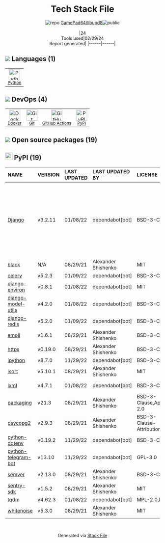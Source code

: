 <!--
&lt;--- Readme.md Snippet without images Start ---&gt;
## Tech Stack
GamePad64/libupd8 is built on the following main stack:

- [Python](https://www.python.org) – Languages
- [Docker](https://www.docker.com/) – Virtual Machine Platforms & Containers
- [GitHub Actions](https://github.com/features/actions) – Continuous Integration

Full tech stack [here](/techstack.md)

&lt;--- Readme.md Snippet without images End ---&gt;

&lt;--- Readme.md Snippet with images Start ---&gt;
## Tech Stack
GamePad64/libupd8 is built on the following main stack:

- <img width='25' height='25' src='https://img.stackshare.io/service/993/pUBY5pVj.png' alt='Python'/> [Python](https://www.python.org) – Languages
- <img width='25' height='25' src='https://img.stackshare.io/service/586/n4u37v9t_400x400.png' alt='Docker'/> [Docker](https://www.docker.com/) – Virtual Machine Platforms & Containers
- <img width='25' height='25' src='https://img.stackshare.io/service/11563/actions.png' alt='GitHub Actions'/> [GitHub Actions](https://github.com/features/actions) – Continuous Integration

Full tech stack [here](/techstack.md)

&lt;--- Readme.md Snippet with images End ---&gt;
-->
<div align="center">

# Tech Stack File
![](https://img.stackshare.io/repo.svg "repo") [GamePad64/libupd8](https://github.com/GamePad64/libupd8)![](https://img.stackshare.io/public_badge.svg "public")
<br/><br/>
|24<br/>Tools used|02/29/24 <br/>Report generated|
|------|------|
</div>

## <img src='https://img.stackshare.io/languages.svg'/> Languages (1)
<table><tr>
  <td align='center'>
  <img width='36' height='36' src='https://img.stackshare.io/service/993/pUBY5pVj.png' alt='Python'>
  <br>
  <sub><a href="https://www.python.org">Python</a></sub>
  <br>
  <sub></sub>
</td>

</tr>
</table>

## <img src='https://img.stackshare.io/devops.svg'/> DevOps (4)
<table><tr>
  <td align='center'>
  <img width='36' height='36' src='https://img.stackshare.io/service/586/n4u37v9t_400x400.png' alt='Docker'>
  <br>
  <sub><a href="https://www.docker.com/">Docker</a></sub>
  <br>
  <sub></sub>
</td>

<td align='center'>
  <img width='36' height='36' src='https://img.stackshare.io/service/1046/git.png' alt='Git'>
  <br>
  <sub><a href="http://git-scm.com/">Git</a></sub>
  <br>
  <sub></sub>
</td>

<td align='center'>
  <img width='36' height='36' src='https://img.stackshare.io/service/11563/actions.png' alt='GitHub Actions'>
  <br>
  <sub><a href="https://github.com/features/actions">GitHub Actions</a></sub>
  <br>
  <sub></sub>
</td>

<td align='center'>
  <img width='36' height='36' src='https://img.stackshare.io/service/12572/-RIWgodF_400x400.jpg' alt='PyPI'>
  <br>
  <sub><a href="https://pypi.org/">PyPI</a></sub>
  <br>
  <sub></sub>
</td>

</tr>
</table>


## <img src='https://img.stackshare.io/group.svg' /> Open source packages (19)</h2>

## <img width='24' height='24' src='https://img.stackshare.io/service/12572/-RIWgodF_400x400.jpg'/> PyPI (19)

|NAME|VERSION|LAST UPDATED|LAST UPDATED BY|LICENSE|VULNERABILITIES|
|:------|:------|:------|:------|:------|:------|
|[Django](https://pypi.org/project/Django)|v3.2.11|01/08/22|dependabot[bot] |BSD-3-Clause|[CVE-2023-31047](https://github.com/advisories/GHSA-r3xc-prgr-mg9p) (Critical)<br/>[CVE-2022-28347](https://github.com/advisories/GHSA-w24h-v9qh-8gxj) (Critical)<br/>[CVE-2022-28346](https://github.com/advisories/GHSA-2gwj-7jmv-h26r) (Critical)<br/>[CVE-2022-36359](https://github.com/advisories/GHSA-8x94-hmjh-97hq) (High)<br/>[CVE-2023-24580](https://github.com/advisories/GHSA-2hrw-hx67-34x6) (High)<br/>[CVE-2023-36053](https://github.com/advisories/GHSA-jh3w-4vvf-mjgr) (High)|
|[black](https://pypi.org/project/black)|N/A|08/29/21|Alexander Shishenko |MIT|N/A|
|[celery](https://pypi.org/project/celery)|v5.2.3|01/09/22|dependabot[bot] |BSD-3-Clause|N/A|
|[django-environ](https://pypi.org/project/django-environ)|v0.8.1|01/08/22|dependabot[bot] |MIT|N/A|
|[django-model-utils](https://pypi.org/project/django-model-utils)|v4.2.0|01/08/22|dependabot[bot] |BSD-3-Clause|N/A|
|[django-redis](https://pypi.org/project/django-redis)|v5.2.0|01/09/22|dependabot[bot] |BSD-3-Clause|N/A|
|[emoji](https://pypi.org/project/emoji)|v1.6.1|08/29/21|Alexander Shishenko |BSD-3-Clause|N/A|
|[httpx](https://pypi.org/project/httpx)|v0.19.0|08/29/21|Alexander Shishenko |BSD-3-Clause|[CVE-2021-41945](https://github.com/advisories/GHSA-h8pj-cxx2-jfg2) (Critical)|
|[ipython](https://pypi.org/project/ipython)|v8.7.0|11/29/22|dependabot[bot] |BSD-3-Clause|N/A|
|[isort](https://pypi.org/project/isort)|v5.10.1|08/29/21|Alexander Shishenko |MIT|N/A|
|[lxml](https://pypi.org/project/lxml)|v4.7.1|01/08/22|dependabot[bot] |BSD-3-Clause|[CVE-2022-2309](https://github.com/advisories/GHSA-wrxv-2j5q-m38w) (Moderate)|
|[packaging](https://pypi.org/project/packaging)|v21.3|08/29/21|Alexander Shishenko |BSD-3-Clause,Apache-2.0|N/A|
|[psycopg2](https://pypi.org/project/psycopg2)|v2.9.3|08/29/21|Alexander Shishenko |BSD-3-Clause-Attribution|N/A|
|[python-dotenv](https://pypi.org/project/python-dotenv)|v0.19.2|11/29/22|dependabot[bot] |BSD-3-Clause|N/A|
|[python-telegram-bot](https://pypi.org/project/python-telegram-bot)|v13.10|11/29/22|dependabot[bot] |GPL-3.0|N/A|
|[semver](https://pypi.org/project/semver)|v2.13.0|08/29/21|Alexander Shishenko |BSD-3-Clause|N/A|
|[sentry-sdk](https://pypi.org/project/sentry-sdk)|v1.5.2|08/29/21|Alexander Shishenko |MIT|[CVE-2023-28117](https://github.com/advisories/GHSA-29pr-6jr8-q5jm) (High)|
|[tqdm](https://pypi.org/project/tqdm)|v4.62.3|01/08/22|dependabot[bot] |MPL-2.0,MIT|N/A|
|[whitenoise](https://pypi.org/project/whitenoise)|v5.3.0|08/29/21|Alexander Shishenko |MIT|N/A|

<br/>
<div align='center'>

Generated via [Stack File](https://github.com/marketplace/stack-file)
